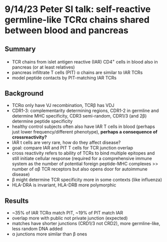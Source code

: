# 9/14/23 Peter SI talk: self-reactive germline-like TCRα chains shared between blood and pancreas
## Summary
 - TCR chains from islet antigen reactive (IAR) CD4<sup>+</sup> cells in blood also in pancreas (or at least relatives)
 - pancreas infiltrate T cells (PIT) α chains are similar to IAR TCRs
 - model peptide contacts by PIT-matching IAR TCRs
## Background
 - TCRα only have VJ recombination, TCRβ has VDJ
 - CDR1-3: complementarity determining regions, CDR1-2 in germline and determine MHC specificity, CDR3 semi-random, CDR1/3 (and 2β) determine peptide specificity
 - healthy control subjects often also have IAR T cells in blood (perhaps just lower frequency/different phenotype), **perhaps a consequence of crossreactivity?**
 - IAR t cells are very rare, how do they affect disease?
 - goal: compare IAR and PIT T cells for TCR junction overlap
 - cross reactivity refers to ability of TCRs to bind multiple epitopes and still initiate cellular response (required for a comprehensive immune system as the number of potential foreign peptide-MHC complexes >> number of αβ TCR receptors but also opens door for autoimmune disease)
 - β might determine TCR specificity more in some contexts (like influenza)
 - HLA-DRA is invariant, HLA-DRB more polymorphic
## Results
 - ~35% of IAR TCRα match PIT, ~19% of PIT match IAR
 - overlap more with public not private junction (expected)
 - matches have shorter junctions (CRD1/3 not CRD2), more germline-like, less random DNA added
 - α junctions more similar than β ones